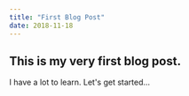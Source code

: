 ```yaml
---
title: "First Blog Post"
date: 2018-11-18
---
```


## This is my very first blog post.
I have a lot to learn. Let's get started...
